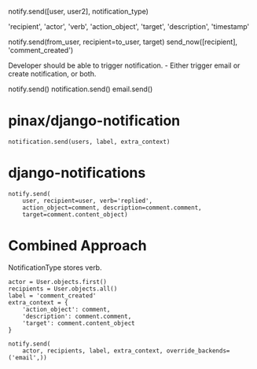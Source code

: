 notify.send([user, user2], notification_type)


'recipient', 'actor', 'verb', 'action_object', 'target', 'description',
'timestamp'

notify.send(from_user, recipient=to_user, target)
send_now([recipient], 'comment_created')

Developer should be able to trigger notification.
    - Either trigger email or create notification, or both.

notify.send()
notification.send()
email.send()


# pinax/django-notification
```
notification.send(users, label, extra_context)
```

# django-notifications
```
notify.send(
	user, recipient=user, verb='replied',
	action_object=comment, description=comment.comment,
	target=comment.content_object)
```


# Combined Approach
NotificationType stores verb.

```
actor = User.objects.first()
recipients = User.objects.all()
label = 'comment_created'
extra_context = {
	'action_object': comment,
	'description': comment.comment,
	'target': comment.content_object
}

notify.send(
	actor, recipients, label, extra_context, override_backends=('email',))
```